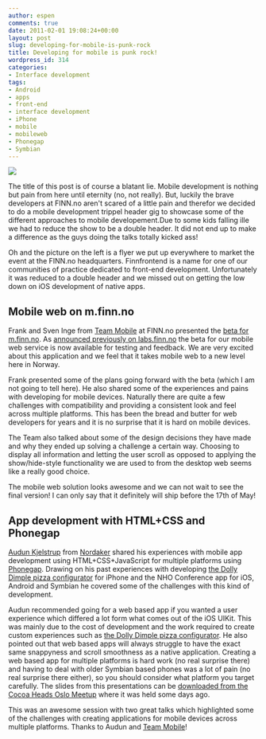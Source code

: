 ```yaml
---
author: espen
comments: true
date: 2011-02-01 19:08:24+00:00
layout: post
slug: developing-for-mobile-is-punk-rock
title: Developing for mobile is punk rock!
wordpress_id: 314
categories:
- Interface development
tags:
- Android
- apps
- front-end
- interface development
- iPhone
- mobile
- mobileweb
- Phonegap
- Symbian
---
```





[![](http://tech.finn.no/wp-content/uploads/2011/02/finnfronten_thumb.png)](http://tech.finn.no/wp-content/uploads/2011/02/finnfronten_thumb.png)

The title of this post is of course a blatant lie. Mobile development is nothing but pain from here until eternity (no, not really). But, luckily the brave developers at FINN.no aren't scared of a little pain and therefor we decided to do a mobile development trippel header gig to showcase some of the different approaches to mobile developement.Due to some kids falling ille we had to reduce the show to be a double header. It did not end up to make a difference as the guys doing the talks totally kicked ass!

Oh and the picture on the left is a flyer we put up everywhere to market the event at the FINN.no headquarters. Finnfrontend is a name for one of our communities of practice dedicated to front-end development. Unfortunately it was reduced to a double header and we missed out on getting the low down on iOS development of native apps.







## Mobile web on m.finn.no





Frank and Sven Inge from [Team Mobile](http://labs.finn.no/wp-content/uploads/2011/01/Teambilde-med-Kjetil.png) at FINN.no presented the [beta for m.finn.no](http://beta.m.finn.no). As [ announced previously on labs.finn.no](http://labs.finn.no/prov-utkast-til-ny-mobilweb-beta-m-finn-no/) the beta for our mobile web service is now available for testing and feedback. We are very excited about this application and we feel that it takes mobile web to a new level here in Norway.




Frank presented some of the plans going forward with the beta (which I am not going to tell here). He also shared some of the experiences and pains with developing for mobile devices. Naturally there are quite a few challenges with compatibility and providing a consistent look and feel across multiple platforms. This has been the bread and butter for web developers for years and it is no surprise that it is hard on mobile devices. 




The Team also talked about some of the design decisions they have made and why they ended up solving a challenge a certain way. Choosing to display all information and letting the user scroll as opposed to applying the show/hide-style functionality we are used to from the desktop web seems like a really good choice. 




The mobile web solution looks awesome and we can not wait to see the final version! I can only say that it definitely will ship before the 17th of May!







## App development with HTML+CSS and Phonegap





[Audun Kjelstrup](http://twitter.com/audungk) from [Nordaker](http://nordaaker.no/) shared his experiences with mobile app development using HTML+CSS+JavaScript for multiple platforms using [Phonegap](http://www.phonegap.com/). Drawing on his past experiences with developing [the Dolly Dimple pizza configurator](http://www.dolly.no/shop/nyheter/dollys_pizzabygger_naa_ogsaa_som_iphone_app) for iPhone and the NHO Conference app for iOS, Android and Symbian he covered some of the challenges with this kind of development. 




Audun recommended going for a web based app if you wanted a user experience which differed a lot form what comes out of the iOS UIKit. This was mainly due to the cost of development and the work required to create custom experiences such as [the Dolly Dimple pizza configurator](http://www.dolly.no/shop/nyheter/dollys_pizzabygger_naa_ogsaa_som_iphone_app). He also pointed out that web based apps will always struggle to have the exact same snappyness and scroll smoothness as a native application. Creating a web based app for multiple platforms is hard work (no real surprise there) and having to deal with older Symbian based phones was a lot of pain (no real surprise there either), so you should consider what platform you target carefully. 
The slides from this presentations can be [downloaded from the Cocoa Heads Oslo Meetup](http://www.meetup.com/CocoaHeads-Oslo/files/) where it was held some days ago.






This was an awesome session with two great talks which highlighted some of the challenges with creating applications for mobile devices across multiple platforms. Thanks to Audun and [Team Mobile](http://labs.finn.no/wp-content/uploads/2011/01/Teambilde-med-Kjetil.png)!



